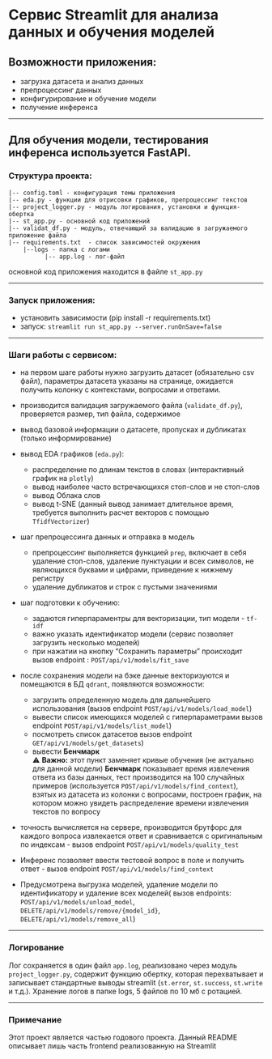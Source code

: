 # Сервис Streamlit для анализа данных и обучения моделей

## Возможности приложения:

* загрузка датасета и анализ данных
* препроцессинг данных
* конфигурирование и обучение модели
* получение инференса
---------
Для обучения модели, тестирования инференса используется FastAPI.
---------
### Структура проекта:  
```
|-- config.toml - конфигурация темы приложения  
|-- eda.py - функции для отрисовки графиков, препроцессинг текстов  
|-- project_logger.py - модуль логирования, установки и функция-обертка  
|-- st_app.py - основной код приложений  
|-- validat_df.py - модуль, отвечающий за валидацию в загружаемого приложение файла  
|-- requirements.txt  - список зависимостей окружения  
    |--logs - папка с логами  
          |-- app.log - лог-файл  
```
основной код приложения находится в файле `st_app.py` 

---------
### Запуск приложения:

- установить зависимости (pip install -r requirements.txt)
- запуск:
 `streamlit run st_app.py --server.runOnSave=false`
---------
### Шаги работы с сервисом:

- на первом шаге работы нужно загрузить датасет (обязательно csv файл), параметры датасета указаны на странице, ожидается получить колонку с контекстами, вопросами и ответами.
- производится валидация загружаемого файла (`validate_df.py`), проверяется размер, тип файла, содержимое
- вывод базовой информации о датасете, пропусках и дубликатах (только информирование)
- вывод EDA графиков (`eda.py`):<!-- {"fold":true} -->
  - распределение по длинам текстов в словах (интерактивный график на `plotly`)
  - вывод наиболее часто встречающихся стоп-слов и не стоп-слов
  - вывод Облака слов
  - вывод t-SNE (данный вывод занимает длительное время, требуется выполнить расчет векторов с помощью `TfidfVectorizer`)
- шаг препроцессинга данных и отправка в модель
  - препроцессинг выполняется функцией `prep`, включает в себя удаление стоп-слов, удаление пунктуации и всех символов, не являющихся буквами и цифрами, приведение к нижнему регистру
  - удаление дубликатов и строк с пустыми значениями
- шаг подготовки к обучению:
  - задаются гиперпараментры для векторизации, тип модели -  `tf-idf`  
  - важно указать идентификатор модели (сервис позволяет загрузить несколько моделей)  
  - при нажатии на кнопку “Сохранить параметры” происходит вызов endpoint : `POST/api/v1/models/fit_save`  
- после сохранения модели на бэке данные векторизуются и помещаются в БД `qdrant`, появляются возможности:  
  - загрузить определенную модель для дальнейшего использования (вызов endpoint `POST/api/v1/models/load_model`)  
  - вывести список имеющихся моделей с гиперпараметрами вызов endpoint `POST/api/v1/models/list_model`)  
  - посмотреть список датасетов вызов endpoint `GET/api/v1/models/get_datasets`)  
  - вывести **Бенчмарк**   
  ⚠️ **Важно:** этот пункт заменяет кривые обучения (не актуально для данной модели)  **Бенчмарк** показывает время извлечения ответа из базы данных, тест производится на 100 случайных примеров (используется `POST/api/v1/models/find_context`), взятых из датасета из колонки с вопросами, построен график, на котором можно увидеть распределение времени извлечения текстов по вопросу  
- точность вычисляется на сервере, производится брутфорс для каждого вопроса извлекается ответ и сравнивается с оригинальным по индексам - вызов endpoint `POST/api/v1/models/quality_test`    

- Инференс позволяет ввести тестовой вопрос в поле и получить ответ - вызов endpoint `POST/api/v1/models/find_context`
- Предусмотрена выгрузка моделей,  удаление модели по идентификатору и удаление всех моделей( вызов endpoints: `POST/api/v1/models/unload_model`, `DELETE/api/v1/models/remove/{model_id}`, `DELETE/api/v1/models/remove_all`)  
---------
### Логирование    

Лог сохраняется в один файл `app.log`, реализовано через модуль `project_logger.py`, содержит функцию обертку, которая перехватывает и записывает стандартные выводы streamlit (`st.error`, `st.success`, `st.write` и т.д.).  Хранение логов в папке logs, 5 файлов по 10 мб с ротацией.  


---------
### Примечание
Этот проект является частью годового проекта. Данный README описывает лишь часть frontend реализованную на Streamlit

  


